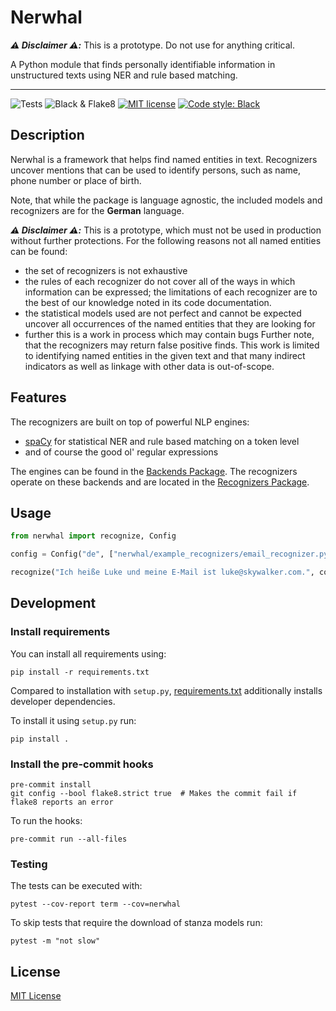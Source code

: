 # Nerwhal

_**:warning: Disclaimer :warning::**_ This is a prototype. Do not use for anything critical.

A Python module that finds personally identifiable information in unstructured texts using NER and rule based matching.

---

![Tests](https://github.com/openredact/nerwhal/workflows/Tests/badge.svg?branch=master)
![Black & Flake8](https://github.com/openredact/nerwhal/workflows/Black%20&%20Flake8/badge.svg?branch=master)
[![MIT license](https://img.shields.io/badge/license-MIT-brightgreen.svg)](http://opensource.org/licenses/MIT)
[![Code style: Black](https://img.shields.io/badge/code%20style-black-000000.svg?style=flat-square)](https://github.com/ambv/black)

## Description

Nerwhal is a framework that helps find named entities in text. Recognizers uncover
mentions that can be used to identify persons, such as name, phone number or place of birth.

Note, that while the package is language agnostic, the included models and recognizers are for the **German** language.

_**:warning: Disclaimer :warning::**_ This is a prototype, which must not be used in production without further protections. For
the following reasons not all named entities can be found:
- the set of recognizers is not exhaustive
- the rules of each recognizer do not cover all of the ways in which information can be expressed; the limitations of
each recognizer are to the best of our knowledge noted in its code documentation.
- the statistical models used are not perfect and cannot be expected uncover all occurrences of the named entities that
they are looking for
- further this is a work in process which may contain bugs
Further note, that the recognizers may return false positive finds. This work is limited to identifying named
entities in the given text and that many indirect indicators as well as linkage with other data is out-of-scope.


## Features

The recognizers are built on top of powerful NLP engines:
- [spaCy](https://github.com/explosion/spaCy) for statistical NER and rule based matching on a token level
- and of course the good ol' regular expressions

The engines can be found in the [Backends Package](nerwhal/backends). The recognizers operate on these backends
and are located in the [Recognizers Package](nerwhal/integrated_recognizers).

## Usage

```python
from nerwhal import recognize, Config

config = Config("de", ["nerwhal/example_recognizers/email_recognizer.py"])

recognize("Ich heiße Luke und meine E-Mail ist luke@skywalker.com.", config=config)
```

## Development

### Install requirements

You can install all requirements using:

```
pip install -r requirements.txt
```

Compared to installation with `setup.py`, [requirements.txt](requirements.txt) additionally installs developer dependencies.

To install it using `setup.py` run:

```
pip install .
```

### Install the pre-commit hooks

```
pre-commit install
git config --bool flake8.strict true  # Makes the commit fail if flake8 reports an error
```

To run the hooks:
```
pre-commit run --all-files
```

### Testing

The tests can be executed with:
```
pytest --cov-report term --cov=nerwhal
```

To skip tests that require the download of stanza models run:
```
pytest -m "not slow"
```

## License

[MIT License](https://github.com/openredact/nerwhal/blob/master/LICENSE)
